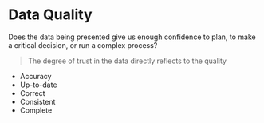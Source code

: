 # Data Quality

Does the data being presented give us enough confidence to plan, to make a critical decision, or run a complex process?



> The degree of trust in the data directly reflects to the quality

* Accuracy
* Up-to-date
* Correct
* Consistent
* Complete

